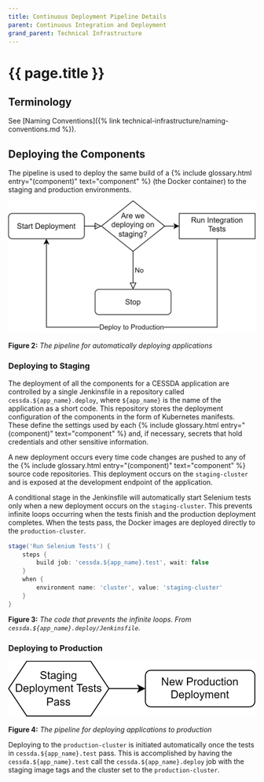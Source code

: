 ```yaml
---
title: Continuous Deployment Pipeline Details
parent: Continuous Integration and Deployment
grand_parent: Technical Infrastructure
---
```


# {{ page.title }}

## Terminology

See [Naming Conventions]({% link technical-infrastructure/naming-conventions.md %}).

## Deploying the Components

The pipeline is used to deploy the same build of a
{% include glossary.html entry="(component)" text="component" %} (the Docker container) to the
staging and production environments.

![Figure 2: The pipeline for automatically deploying applications to staging](../../images/continuous-deployment.svg)

**Figure 2:** *The pipeline for automatically deploying applications*

### Deploying to Staging

The deployment of all the components for a CESSDA application are controlled by a single Jenkinsfile in a repository called
`cessda.${app_name}.deploy`, where `${app_name}` is the name of the application as a short code.
This repository stores the deployment configuration of the components in the form of Kubernetes manifests.
These define the settings used by each {% include glossary.html entry="(component)" text="component" %} and,
if necessary, secrets that hold credentials and other sensitive information.

A new deployment occurs every time code changes are pushed to any of the
{% include glossary.html entry="(component)" text="component" %} source code repositories.
This deployment occurs on the `staging-cluster` and is exposed at the development endpoint of the application.

A conditional stage in the Jenkinsfile will automatically start Selenium tests only when a new deployment occurs on the
`staging-cluster`.
This prevents infinite loops occurring when the tests finish and the production deployment completes.
When the tests pass, the Docker images are deployed directly to the `production-cluster`.

```groovy
stage('Run Selenium Tests') {
    steps {
        build job: 'cessda.${app_name}.test', wait: false
    }
    when {
        environment name: 'cluster', value: 'staging-cluster'
    }
}
```

**Figure 3:** *The code that prevents the infinite loops. From `cessda.${app_name}.deploy/Jenkinsfile`.*

### Deploying to Production

![Figure 4: The pipeline for deploying applications to production](../../images/continuous-deployment-production.svg)

**Figure 4:** *The pipeline for deploying applications to production*

Deploying to the `production-cluster` is initiated automatically once the tests in `cessda.${app_name}.test` pass. This is accomplished by having the `cessda.${app_name}.test` call the `cessda.${app_name}.deploy` job with the staging image tags and the cluster set to the `production-cluster`.
